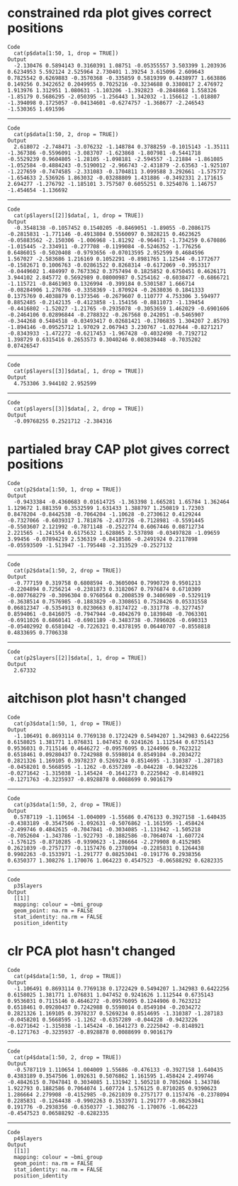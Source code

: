 # constrained rda plot gives correct positions

    Code
      cat(p$data[1:50, 1, drop = TRUE])
    Output
      -2.130476 0.5894143 0.3160391 1.08751 -0.05355557 3.503399 1.203936 0.6234953 5.592124 2.525964 2.730401 1.39254 3.615096 2.609643 0.7825542 0.6269883 -0.3570368 -0.335859 0.5819399 0.4438977 1.663886 0.149256 0.3422652 0.2049955 0.7025216 -0.3234688 0.3380817 2.476972 1.913976 1.312951 1.080631 -1.103206 -1.392823 -0.2848868 1.558326 -1.85179 0.5686295 -2.050395 -1.256443 1.342032 -1.156612 -1.018807 -1.394098 0.1725057 -0.04134601 -0.6274757 -1.368677 -2.246543 -1.530365 1.691596

---

    Code
      cat(p$data[1:50, 2, drop = TRUE])
    Output
      2.618072 -2.748471 -3.076232 -1.148784 0.3788259 -0.1015143 -1.35111 -1.367386 -0.5596091 -3.083707 -1.623868 -1.807981 -0.5441718 -0.5529239 0.9604805 -1.28105 -1.098181 -2.594557 -1.21884 -1.861085 -1.052584 -0.4884243 -0.5190012 -2.966743 -2.431879 -2.63563 -1.925107 -1.227659 -0.7474585 -2.331083 -0.1704811 3.099588 3.292661 -1.575772 -1.654633 2.536926 1.863032 -0.03288809 1.431886 -0.3492331 2.171615 2.694277 -1.276792 -1.185101 3.757507 0.6055251 0.3254076 1.146757 -1.454654 -1.136692

---

    Code
      cat(p$layers[[2]]$data[, 1, drop = TRUE])
    Output
      -0.3548138 -0.1057452 0.1540205 -0.8469051 -1.89055 -0.2086175 -0.2815831 -1.771146 -0.4913804 0.5560097 0.3828215 0.4623625 -0.05883562 -2.150306 -1.006968 -1.81292 -0.964671 -1.734259 0.670886 -1.015445 -2.334911 -0.277708 -0.1199084 -0.5246352 -1.776256 0.6486015 -0.5020408 -0.9793656 -0.07013595 2.952599 0.4684596 1.567027 -2.583686 1.216169 0.1052291 -0.8981765 1.12544 -0.1772677 -0.1582671 0.1006763 -0.02861522 0.8268314 -0.6172069 -0.3953317 -0.0449602 1.484997 0.7673362 0.3757494 0.1825852 0.6750451 0.4626171 3.944102 2.845772 0.5692989 0.08000987 0.5254162 -0.6038477 -0.6866721 -1.115721 -0.8461903 0.1326994 -0.399184 0.5301587 1.666714 -0.08284906 1.276786 -0.3358369 -1.870924 -0.2638036 0.1841333 0.1375769 0.4038879 0.1373546 -0.2679607 0.110777 4.753306 3.594977 0.8852485 -0.2142135 -0.4123858 -1.154156 -0.8811073 -1.139454 -0.4416802 -1.52027 -1.21765 -0.2935078 -0.3053659 1.462029 -0.6901606 -0.2464106 0.02896844 -0.2788322 -0.267568 0.242051 -0.5465907 -0.344268 0.5484518 -0.03493417 0.02681421 -0.1706835 1.304207 2.85793 -1.894146 -0.09525712 1.97029 2.067943 3.230767 -1.027644 -0.8271217 -0.8343933 -1.472272 -0.6217453 -1.967428 -0.4032498 -0.7192712 1.398729 0.6315416 0.2653573 0.3040246 0.003839448 -0.7035202 0.07426547

---

    Code
      cat(p$layers[[3]]$data[, 1, drop = TRUE])
    Output
      4.753306 3.944102 2.952599

---

    Code
      cat(p$layers[[3]]$data[, 2, drop = TRUE])
    Output
      -0.09768255 0.2521712 -2.384316

# partialed bray CAP plot gives correct positions

    Code
      cat(p2$data[1:50, 1, drop = TRUE])
    Output
      -0.9433384 -0.4360683 0.01614725 -1.363398 1.665281 1.65784 1.362464 1.129672 1.881359 0.3532599 1.631433 1.388797 1.250819 1.72303 0.8478204 -0.8442538 -0.7064204 -1.10628 -0.2730612 0.4129244 -0.7327066 -0.6039317 1.781876 -2.437726 -0.7128981 -0.5591445 -0.5503607 2.121992 -0.7871148 -0.2522774 0.6067446 0.08712734 2.221565 -1.241554 0.6175632 1.628865 2.537898 -0.03497828 -1.09659 3.99456 -0.07894219 2.536319 -0.8418586 -0.2491924 0.2117898 -0.05593509 -1.513947 -1.795448 -2.313529 -0.2527132

---

    Code
      cat(p2$data[1:50, 2, drop = TRUE])
    Output
      -0.777159 0.319758 0.6808594 -0.3605004 0.7990729 0.9501213 -0.2204894 0.7256214 -0.2381873 0.3182067 0.7976874 0.6710309 -0.007768279 -0.3096304 0.9760564 0.2008539 0.3406989 -0.5329119 -0.3638514 0.7576985 -0.1883829 -0.3308651 0.7528426 0.05331558 0.06812347 -0.5354913 0.0230663 0.8174722 -0.331778 -0.3277457 0.8594061 -0.8416075 -0.7947944 -0.4042679 0.1839848 -0.7063301 -0.6911026 0.6860141 -0.6901189 -0.3483738 -0.7896026 -0.690313 -0.05402992 0.6581042 -0.7226321 0.4378195 0.06440707 -0.8558818 0.4833695 0.7706338

---

    Code
      cat(p2$layers[[2]]$data[, 1, drop = TRUE])
    Output
      2.67332

# aitchison plot hasn't changed

    Code
      cat(p3$data[1:50, 1, drop = TRUE])
    Output
      -1.106491 0.8693114 0.7769138 0.1722429 0.5494207 1.342983 0.6422256 0.6158025 1.381771 1.076831 1.047452 0.9241626 1.112544 0.6735143 0.9536031 0.7115146 0.4646272 -0.09576095 0.1244906 0.7623212 0.6518461 0.09280437 0.7242988 0.5598014 0.8549104 -0.2034272 0.2821326 1.169105 0.3978237 0.5269234 0.8514695 -1.310387 -1.287183 -0.0458201 0.5668595 -1.1262 -0.6357289 -0.044228 -0.9423226 -0.0271642 -1.315038 -1.145424 -0.1641273 0.2225042 -0.8148921 -0.1271763 -0.3235937 -0.8928878 0.0088699 0.9016179

---

    Code
      cat(p3$data[1:50, 2, drop = TRUE])
    Output
      0.5787119 -1.110654 -1.004009 -1.55686 0.476133 0.3927158 -1.640435 -0.4383189 -0.3547506 -1.092631 -0.5076862 -1.161595 -1.458424 -2.499746 0.4842615 -0.7047841 -0.3034085 -1.131942 -1.505218 -0.7052604 -1.343786 -1.922793 -0.1882586 -0.7064074 -1.607724 -1.576125 -0.8710285 -0.9390623 -1.286664 -2.279908 0.4152985 0.2621039 -0.2757177 -0.1157476 0.2378094 -0.2285831 0.1264438 0.9902263 -0.1533971 -1.291777 0.08253041 -0.191776 0.2938356 0.6350377 1.308276 1.170076 1.064223 0.4547523 -0.06588292 0.6282335

---

    Code
      p3$layers
    Output
      [[1]]
      mapping: colour = ~bmi_group 
      geom_point: na.rm = FALSE
      stat_identity: na.rm = FALSE
      position_identity 
      

# clr PCA plot hasn't changed

    Code
      cat(p4$data[1:50, 1, drop = TRUE])
    Output
      -1.106491 0.8693114 0.7769138 0.1722429 0.5494207 1.342983 0.6422256 0.6158025 1.381771 1.076831 1.047452 0.9241626 1.112544 0.6735143 0.9536031 0.7115146 0.4646272 -0.09576095 0.1244906 0.7623212 0.6518461 0.09280437 0.7242988 0.5598014 0.8549104 -0.2034272 0.2821326 1.169105 0.3978237 0.5269234 0.8514695 -1.310387 -1.287183 -0.0458201 0.5668595 -1.1262 -0.6357289 -0.044228 -0.9423226 -0.0271642 -1.315038 -1.145424 -0.1641273 0.2225042 -0.8148921 -0.1271763 -0.3235937 -0.8928878 0.0088699 0.9016179

---

    Code
      cat(p4$data[1:50, 2, drop = TRUE])
    Output
      -0.5787119 1.110654 1.004009 1.55686 -0.476133 -0.3927158 1.640435 0.4383189 0.3547506 1.092631 0.5076862 1.161595 1.458424 2.499746 -0.4842615 0.7047841 0.3034085 1.131942 1.505218 0.7052604 1.343786 1.922793 0.1882586 0.7064074 1.607724 1.576125 0.8710285 0.9390623 1.286664 2.279908 -0.4152985 -0.2621039 0.2757177 0.1157476 -0.2378094 0.2285831 -0.1264438 -0.9902263 0.1533971 1.291777 -0.08253041 0.191776 -0.2938356 -0.6350377 -1.308276 -1.170076 -1.064223 -0.4547523 0.06588292 -0.6282335

---

    Code
      p4$layers
    Output
      [[1]]
      mapping: colour = ~bmi_group 
      geom_point: na.rm = FALSE
      stat_identity: na.rm = FALSE
      position_identity 
      

